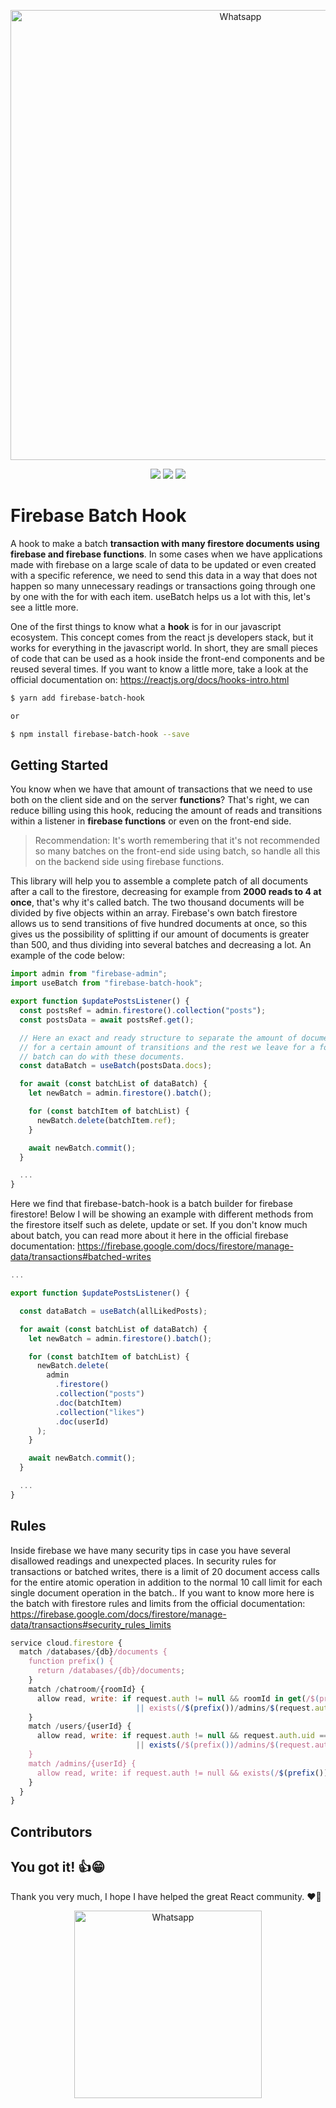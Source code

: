 <p align="center">
  <img src="https://imgur.com/9Xg8trr.png" width="720" title="Whatsapp">
</p>

<p align="center">
  <a href="https://opensource.org/licenses/MIT"><img src="https://img.shields.io/badge/License-MIT-blue.svg"></a>
  <a href="https://github.com/HubertRyanOfficial/firebase-batch-hook"><img src="https://img.shields.io/github/stars/HubertRyanOfficial/firebase-batch-hook"></a>
  <a href="https://www.npmjs.com/package/firebase-batch-hook"><img src="https://img.shields.io/npm/dm/firebase-batch-hook.svg"></a> 
</p>

# Firebase Batch Hook

A hook to make a batch **transaction with many firestore documents using firebase and firebase functions**. In some cases when we have applications made with firebase on a large scale of data to be updated or even created with a specific reference, we need to send this data in a way that does not happen so many unnecessary readings or transactions going through one by one with the for with each item. useBatch helps us a lot with this, let's see a little more.

One of the first things to know what a **hook** is for in our javascript ecosystem. This concept comes from the react js developers stack, but it works for everything in the javascript world. In short, they are small pieces of code that can be used as a hook inside the front-end components and be reused several times. If you want to know a little more, take a look at the official documentation on: https://reactjs.org/docs/hooks-intro.html

```sh
$ yarn add firebase-batch-hook

or

$ npm install firebase-batch-hook --save
```

## Getting Started

You know when we have that amount of transactions that we need to use both on the client side and on the server **functions**? That's right, we can reduce billing using this hook, reducing the amount of reads and transitions within a listener in **firebase functions** or even on the front-end side.

> Recommendation: It's worth remembering that it's not recommended so many batches on the front-end side using batch, so handle all this on the backend side using firebase functions.

This library will help you to assemble a complete patch of all documents after a call to the firestore, decreasing for example from **2000 reads to 4 at once**, that's why it's called batch. The two thousand documents will be divided by five objects within an array. Firebase's own batch firestore allows us to send transitions of five hundred documents at once, so this gives us the possibility of splitting if our amount of documents is greater than 500, and thus dividing into several batches and decreasing a lot. An example of the code below:

```js
import admin from "firebase-admin";
import useBatch from "firebase-batch-hook";

export function $updatePostsListener() {
  const postsRef = admin.firestore().collection("posts");
  const postsData = await postsRef.get();

  // Here an exact and ready structure to separate the amount of documents
  // for a certain amount of transitions and the rest we leave for a for, thus specifying what the
  // batch can do with these documents.
  const dataBatch = useBatch(postsData.docs);

  for await (const batchList of dataBatch) {
    let newBatch = admin.firestore().batch();

    for (const batchItem of batchList) {
      newBatch.delete(batchItem.ref);
    }

    await newBatch.commit();
  }

  ...
}
```

Here we find that firebase-batch-hook is a batch builder for firebase firestore! Below I will be showing an example with different methods from the firestore itself such as delete, update or set. If you don't know much about batch, you can read more about it here in the official firebase documentation: https://firebase.google.com/docs/firestore/manage-data/transactions#batched-writes

```js
...

export function $updatePostsListener() {

  const dataBatch = useBatch(allLikedPosts);

  for await (const batchList of dataBatch) {
    let newBatch = admin.firestore().batch();

    for (const batchItem of batchList) {
      newBatch.delete(
        admin
          .firestore()
          .collection("posts")
          .doc(batchItem)
          .collection("likes")
          .doc(userId)
      );
    }

    await newBatch.commit();
  }

  ...
}

```

## Rules

Inside firebase we have many security tips in case you have several disallowed readings and unexpected places. In security rules for transactions or batched writes, there is a limit of 20 document access calls for the entire atomic operation in addition to the normal 10 call limit for each single document operation in the batch.. If you want to know more here is the batch with firestore rules and limits from the official documentation: https://firebase.google.com/docs/firestore/manage-data/transactions#security_rules_limits

```js
service cloud.firestore {
  match /databases/{db}/documents {
    function prefix() {
      return /databases/{db}/documents;
    }
    match /chatroom/{roomId} {
      allow read, write: if request.auth != null && roomId in get(/$(prefix())/users/$(request.auth.uid)).data.chats
                            || exists(/$(prefix())/admins/$(request.auth.uid));
    }
    match /users/{userId} {
      allow read, write: if request.auth != null && request.auth.uid == userId
                            || exists(/$(prefix())/admins/$(request.auth.uid));
    }
    match /admins/{userId} {
      allow read, write: if request.auth != null && exists(/$(prefix())/admins/$(request.auth.uid));
    }
  }
}

```

## Contributors

## You got it! 👍😁

Thank you very much, I hope I have helped the great React community. ❤🙌

<p align="center">
  <img src="https://imgur.com/nIAoYGc.png" width="300" title="Whatsapp">
</p>
